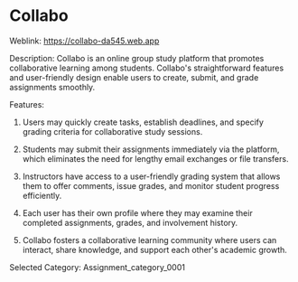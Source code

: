 # Collabo

Weblink: https://collabo-da545.web.app

Description: Collabo is an online group study platform that promotes collaborative learning among students. Collabo's straightforward features and user-friendly design enable users to create, submit, and grade assignments smoothly.

Features:

1. Users may quickly create tasks, establish deadlines, and specify grading criteria for collaborative study sessions.

2. Students may submit their assignments immediately via the platform, which eliminates the need for lengthy email exchanges or file transfers.

3. Instructors have access to a user-friendly grading system that allows them to offer comments, issue grades, and monitor student progress efficiently.

4. Each user has their own profile where they may examine their completed assignments, grades, and involvement history.

5. Collabo fosters a collaborative learning community where users can interact, share knowledge, and support each other's academic growth.
   

 Selected Category: Assignment_category_0001
